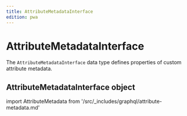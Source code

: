 ```yaml
---
title: AttributeMetadataInterface
edition: pwa
---
```


# AttributeMetadataInterface

The `AttributeMetadataInterface` data type defines properties of custom attribute metadata.

## AttributeMetadataInterface object

import AttributeMetadata from '/src/_includes/graphql/attribute-metadata.md'

<AttributeMetadata />
